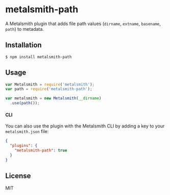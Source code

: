 
# metalsmith-path

  A Metalsmith plugin that adds file path values (`dirname`, `extname`, `basename`, `path`) to metadata.

## Installation

    $ npm install metalsmith-path

## Usage

```js
var Metalsmith = require('metalsmith');
var path = require('metalsmith-path');

var metalsmith = new Metalsmith(__dirname)
  .use(path());
```

#### CLI

  You can also use the plugin with the Metalsmith CLI by adding a key to your `metalsmith.json` file:

```json
{
  "plugins": {
    "metalsmith-path": true
  }
}
```

## License

  MIT
